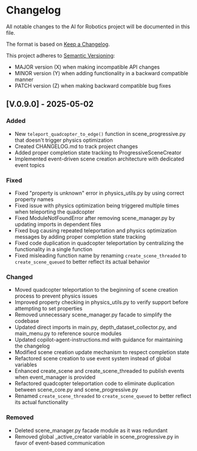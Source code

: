 # Changelog

All notable changes to the AI for Robotics project will be documented in this file.

The format is based on [Keep a Changelog](https://keepachangelog.com/en/1.0.0/).

This project adheres to [Semantic Versioning](https://semver.org/spec/v2.0.0.html):
- MAJOR version (X) when making incompatible API changes
- MINOR version (Y) when adding functionality in a backward compatible manner
- PATCH version (Z) when making backward compatible bug fixes

## [V.0.9.0] - 2025-05-02

### Added
- New `teleport_quadcopter_to_edge()` function in scene_progressive.py that doesn't trigger physics optimization
- Created CHANGELOG.md to track project changes
- Added proper completion state tracking to ProgressiveSceneCreator
- Implemented event-driven scene creation architecture with dedicated event topics

### Fixed
- Fixed "property is unknown" error in physics_utils.py by using correct property names
- Fixed issue with physics optimization being triggered multiple times when teleporting the quadcopter
- Fixed ModuleNotFoundError after removing scene_manager.py by updating imports in dependent files
- Fixed bug causing repeated teleportation and physics optimization messages by adding proper completion state tracking
- Fixed code duplication in quadcopter teleportation by centralizing the functionality in a single function
- Fixed misleading function name by renaming `create_scene_threaded` to `create_scene_queued` to better reflect its actual behavior

### Changed
- Moved quadcopter teleportation to the beginning of scene creation process to prevent physics issues
- Improved property checking in physics_utils.py to verify support before attempting to set properties
- Removed unnecessary scene_manager.py facade to simplify the codebase
- Updated direct imports in main.py, depth_dataset_collector.py, and main_menu.py to reference source modules
- Updated copilot-agent-instructions.md with guidance for maintaining the changelog
- Modified scene creation update mechanism to respect completion state
- Refactored scene creation to use event system instead of global variables
- Enhanced create_scene and create_scene_threaded to publish events when event_manager is provided
- Refactored quadcopter teleportation code to eliminate duplication between scene_core.py and scene_progressive.py
- Renamed `create_scene_threaded` to `create_scene_queued` to better reflect its actual functionality

### Removed
- Deleted scene_manager.py facade module as it was redundant
- Removed global _active_creator variable in scene_progressive.py in favor of event-based communication